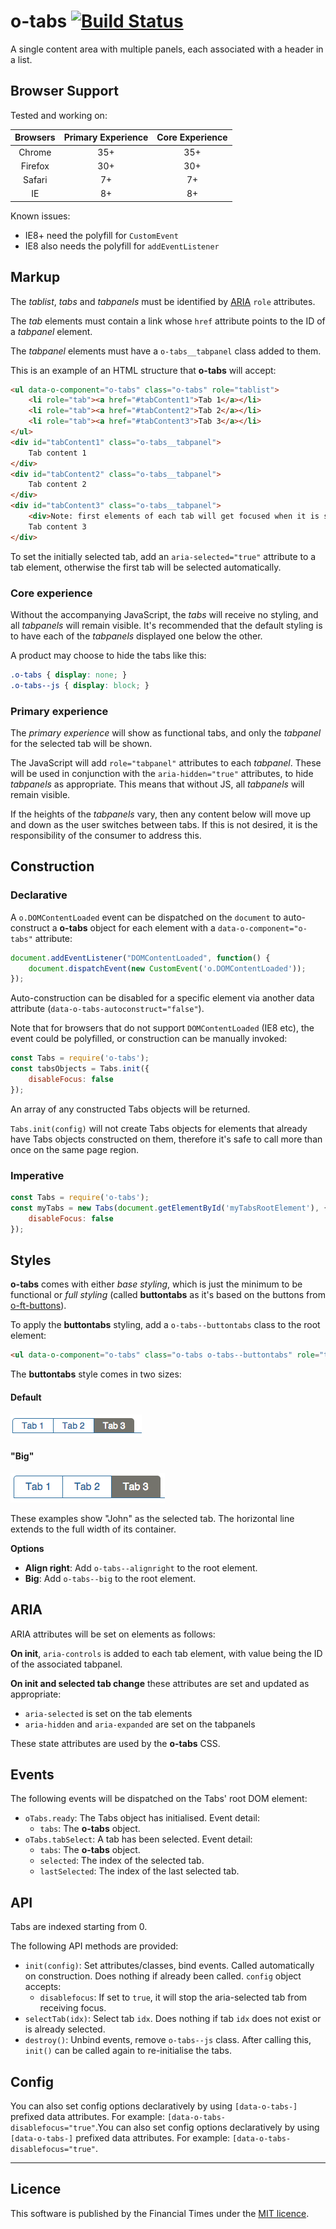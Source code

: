 # o-tabs [![Build Status](https://circleci.com/gh/Financial-Times/o-tabs.png?style=shield&circle-token=a2788d79ccb1fe983aa41c739f4e4129ed81a3f4)](https://circleci.com/gh/Financial-Times/o-tabs)

A single content area with multiple panels, each associated with a header in a list.

## Browser Support

Tested and working on:

|  Browsers  | Primary Experience | Core Experience |
|:----------:|:------------------:|:---------------:|
|   Chrome   |        35+         |       35+       |
|   Firefox  |        30+         |       30+       |
|   Safari   |        7+          |       7+        |
|   IE       |        8+          |       8+        |

Known issues:

* IE8+ need the polyfill for `CustomEvent`
* IE8 also needs the polyfill for `addEventListener`

## Markup

The _tablist_, _tabs_ and _tabpanels_ must be identified by [ARIA](http://www.w3.org/TR/wai-aria/) `role` attributes.

The _tab_ elements must contain a link whose `href` attribute points to the ID of a _tabpanel_ element.

The _tabpanel_ elements must have a `o-tabs__tabpanel` class added to them.

This is an example of an HTML structure that __o-tabs__ will accept:

```html
<ul data-o-component="o-tabs" class="o-tabs" role="tablist">
	<li role="tab"><a href="#tabContent1">Tab 1</a></li>
	<li role="tab"><a href="#tabContent2">Tab 2</a></li>
	<li role="tab"><a href="#tabContent3">Tab 3</a></li>
</ul>
<div id="tabContent1" class="o-tabs__tabpanel">
	Tab content 1
</div>
<div id="tabContent2" class="o-tabs__tabpanel">
	Tab content 2
</div>
<div id="tabContent3" class="o-tabs__tabpanel">
	<div>Note: first elements of each tab will get focused when it is selected. In this case, this div will receive focus.</div>
	Tab content 3
</div>
```

To set the initially selected tab, add an `aria-selected="true"` attribute to a tab element, otherwise the first tab will be selected automatically.

### Core experience

Without the accompanying JavaScript, the _tabs_ will receive no styling, and all _tabpanels_ will remain visible. It's recommended that the default styling is to have each of the _tabpanels_ displayed one below the other.

A product may choose to hide the tabs like this:

```css
.o-tabs { display: none; }
.o-tabs--js { display: block; }
```

### Primary experience

The _primary experience_ will show as functional tabs, and only the _tabpanel_ for the selected tab will be shown.

The JavaScript will add `role="tabpanel"` attributes to each _tabpanel_. These will be used in conjunction with the `aria-hidden="true"` attributes, to hide _tabpanels_ as appropriate. This means that without JS, all _tabpanels_ will remain visible.

If the heights of the _tabpanels_ vary, then any content below will move up and down as the user switches between tabs. If this is not desired, it is the responsibility of the consumer to address this.

## Construction

### Declarative

A `o.DOMContentLoaded` event can be dispatched on the `document` to auto-construct a __o-tabs__ object for each element with a `data-o-component="o-tabs"` attribute:

```javascript
document.addEventListener("DOMContentLoaded", function() {
	document.dispatchEvent(new CustomEvent('o.DOMContentLoaded'));
});
```

Auto-construction can be disabled for a specific element via another data attribute (`data-o-tabs-autoconstruct="false"`).

Note that for browsers that do not support `DOMContentLoaded` (IE8 etc), the event could be polyfilled, or construction can be manually invoked:

```javascript
const Tabs = require('o-tabs');
const tabsObjects = Tabs.init({
	disableFocus: false
});
```

An array of any constructed Tabs objects will be returned.

`Tabs.init(config)` will not create Tabs objects for elements that already have Tabs objects constructed on them, therefore it's safe to call more than once on the same page region.

### Imperative

```javascript
const Tabs = require('o-tabs');
const myTabs = new Tabs(document.getElementById('myTabsRootElement'), {
	disableFocus: false
});
```

## Styles

__o-tabs__ comes with either _base styling_, which is just the minimum to be functional or _full styling_ (called __buttontabs__ as it's based on the buttons from [o-ft-buttons](https://github.com/Financial-Times/o-ft-buttons)).

To apply the __buttontabs__ styling, add a `o-tabs--buttontabs` class to the root element:

```html
<ul data-o-component="o-tabs" class="o-tabs o-tabs--buttontabs" role="tablist">
```

The __buttontabs__ style comes in two sizes:

#### Default

![tab buttons](https://raw.githubusercontent.com/Financial-Times/o-tabs/master/files/tab-buttons.png)

#### "Big"

![tab buttons big](https://raw.githubusercontent.com/Financial-Times/o-tabs/master/files/tab-buttons-big.png)

These examples show "John" as the selected tab. The horizontal line extends to the full width of its container.

__Options__

* __Align right__: Add `o-tabs--alignright` to the root element.
* __Big__: Add `o-tabs--big` to the root element.

## ARIA

ARIA attributes will be set on elements as follows:

__On init__, `aria-controls` is added to each tab element, with value being the ID of the associated tabpanel.

__On init and selected tab change__ these attributes are set and updated as appropriate:

* `aria-selected` is set on the tab elements
* `aria-hidden` and `aria-expanded` are set on the tabpanels

These state attributes are used by the __o-tabs__ CSS.

## Events

The following events will be dispatched on the Tabs' root DOM element:

* `oTabs.ready`: The Tabs object has initialised. Event detail:
	* `tabs`: The __o-tabs__ object.
* `oTabs.tabSelect`: A tab has been selected. Event detail:
	* `tabs`: The __o-tabs__ object.
	* `selected`: The index of the selected tab.
	* `lastSelected`: The index of the last selected tab.

## API

Tabs are indexed starting from 0.

The following API methods are provided:

* `init(config)`: Set attributes/classes, bind events. Called automatically on construction. Does nothing if already been called. `config` object accepts:
	- `disablefocus`: If set to `true`, it will stop the aria-selected tab from receiving focus.
* `selectTab(idx)`: Select tab `idx`. Does nothing if tab `idx` does not exist or is already selected.
* `destroy()`: Unbind events, remove `o-tabs--js` class. After calling this, `init()` can be called again to re-initialise the tabs.

## Config

You can also set config options declaratively by using `[data-o-tabs-]` prefixed data attributes. For example: `[data-o-tabs-disablefocus="true"`.You can also set config options declaratively by using `[data-o-tabs-]` prefixed data attributes. For example: `[data-o-tabs-disablefocus="true"`.

----

## Licence

This software is published by the Financial Times under the [MIT licence](http://opensource.org/licenses/MIT).
